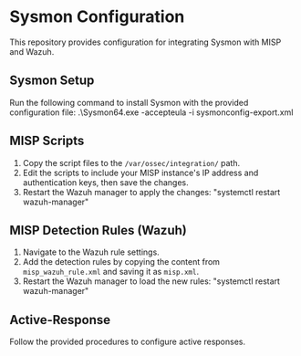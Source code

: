 # Sysmon Configuration
 This repository provides configuration for integrating Sysmon with MISP and Wazuh.

## Sysmon Setup
 Run the following command to install Sysmon with the provided configuration file:
 .\Sysmon64.exe -accepteula -i sysmonconfig-export.xml

## MISP Scripts
 1. Copy the script files to the `/var/ossec/integration/` path.
 2. Edit the scripts to include your MISP instance's IP address and authentication keys, then save the changes.
 3. Restart the Wazuh manager to apply the changes:
"systemctl restart wazuh-manager"

## MISP Detection Rules (Wazuh)
 1. Navigate to the Wazuh rule settings.
 2. Add the detection rules by copying the content from `misp_wazuh_rule.xml` and saving it as `misp.xml`.
 3. Restart the Wazuh manager to load the new rules:
"systemctl restart wazuh-manager"

## Active-Response
 Follow the provided procedures to configure active responses.
